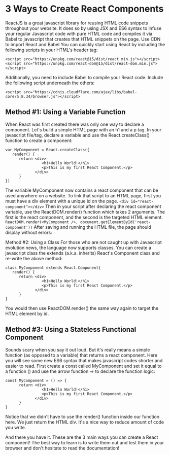 # 3 Ways to Create React Components
ReactJS is a great javascript library for reusing HTML code snippets throughout your website. It does so by using JSX and ES6 syntax to infuse your regular Javascript code with pure HTML code and compiles it via Babel to javascript that creates that HTML snippets on the page.
Use CDN to import React and Babel
You can quickly start using React by including the following scripts in your HTML's header tag:
```
<script src="https://unpkg.com/react@15/dist/react.min.js"></script>
<script src="https://unpkg.com/react-dom@15/dist/react-dom.min.js"></script>
```
Additionally, you need to include Babel to compile your React code. Include the following script underneath the others:
```
<script src="https://cdnjs.cloudflare.com/ajax/libs/babel-core/5.8.34/browser.js"></script>
```
## Method #1: Using a Variable Function
When React was first created there was only one way to declare a component. Let's build a simple HTML page with an h1 and a p tag.
In your javascript file/tag, declare a variable and use the React.createClass() function to create a component:
```
var MyComponent = React.createClass({
   render() {
      return <div>
                <h1>Hello World!</h1>
                <p>This is my first React Component.</p>
             </div>
      }
})
```

The variable MyComponent now contains a react component that can be used anywhere on a website.
To link that script to an HTML page, first you must have a div element with a unique id on the page.
```<div id="react-component"></div>```
Then in your script after declaring the react component variable, use the ReactDOM.render() function which takes 2 arguments. The first is the react component, and the second is the targeted HTML element.
```ReactDOM.render(<MyComponent />, document.getElementById('react-component'))```
After saving and running the HTML file, the page should display without errors:

Method #2: Using a Class
For those who are not caught up with Javascript evolution news, the language now supports classes. You can create a javascript class the extends (a.k.a. inherits) React's Component class and re-write the above method:
```
class MyComponent extends React.Component{
   render() {
      return <div>
                <h1>Hello World!</h1>
                <p>This is my first React Component.</p>
             </div>
      }
}
```
You would then use ReactDOM.render() the same way again to target the HTML element by id.
## Method #3: Using a Stateless Functional Component
Sounds scary when you say it out loud. But it's really means a simple function (as opposed to a variable) that returns a react component. Here you will see some new ES6 syntax that makes javascript codes shorter and easier to read.
First create a const called MyComponent and set it equal to a function () and use the arrow function => to declare the function logic:
```
const MyComponent = () => {
      return <div>
                <h1>Hello World!</h1>
                <p>This is my first React Component.</p>
             </div>
      }
}
```
Notice that we didn't have to use the render() function inside our function here. We just return the HTML div. It's a nice way to reduce amount of code you write.

And there you have it. These are the 3 main ways you can create a React component! The best way to learn is to write them out and test them in your browser and don't hesitate to read the documentation!